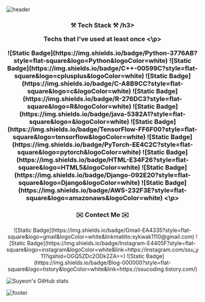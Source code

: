 ![header](https://capsule-render.vercel.app/api?type=waving&color=FFA500&height=300&section=header&text=Suyeon's%20Github&fontSize=50&fontAlignY=42&reversal=true)

<h3 align="center">⚒️ Tech Stack ⚒️ /h3>
<p align="center"> Techs that I've used at least once <\p>

<p align="center">
![Static Badge](https://img.shields.io/badge/Python-3776AB?style=flat-square&logo=Python&logoColor=white) ![Static Badge](https://img.shields.io/badge/C++-00599C?style=flat-square&logo=cplusplus&logoColor=white) ![Static Badge](https://img.shields.io/badge/C-A8B9CC?style=flat-square&logo=c&logoColor=white) ![Static Badge](https://img.shields.io/badge/R-276DC3?style=flat-square&logo=R&logoColor=white) ![Static Badge](https://img.shields.io/badge/java-5382A1?style=flat-square&logo=&logoColor=white) 
 ![Static Badge](https://img.shields.io/badge/TensorFlow-FF6F00?style=flat-square&logo=tensorflow&logoColor=white) ![Static Badge](https://img.shields.io/badge/PyTorch-EE4C2C?style=flat-square&logo=pytorch&logoColor=white) 
![Static Badge](https://img.shields.io/badge/HTML-E34F26?style=flat-square&logo=HTML5&logoColor=white) ![Static Badge](https://img.shields.io/badge/Django-092E20?style=flat-square&logo=Django&logoColor=white) ![Static Badge](https://img.shields.io/badge/AWS-232F3E?style=flat-square&logo=amazonaws&logoColor=white) 
<\p>


<h3 align="center">✉️ Contect Me ✉️</h3>

<p align="center">
![Static Badge](https://img.shields.io/badge/Gmail-EA4335?style=flat-square&logo=gmail&logoColor=white&linkmatilto:sykwak1110@gmail.com)  ![Static Badge](https://img.shields.io/badge/Instagram-E4405F?style=flat-square&logo=instagram&logoColor=white&link=https://instagram.com/ssu_y11?igshid=OGQ5ZDc2ODk2ZA==) ![Static Badge](https://img.shields.io/badge/Blog-000000?style=flat-square&logo=tistory&logoColor=white&link=https://ssucoding.tistory.com/)
</p>

![Suyeon's GitHub stats](https://github-readme-stats.vercel.app/api?username=suyeonKwak&theme=solarized-light&show_icons=true)

![footer](https://capsule-render.vercel.app/api?section=footer&type=waving&color=8714CC&height=300&reversal=true)

